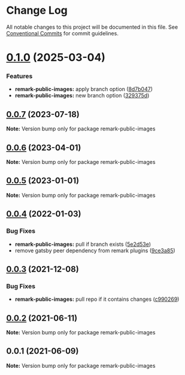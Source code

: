 # Change Log

All notable changes to this project will be documented in this file.
See [Conventional Commits](https://conventionalcommits.org) for commit guidelines.

# [0.1.0](https://github.com/adaltas/remark-gatsby-plugins/compare/remark-public-images@0.0.7...remark-public-images@0.1.0) (2025-03-04)

### Features

- **remark-public-images:** apply branch option ([8d7b047](https://github.com/adaltas/remark-gatsby-plugins/commit/8d7b0475c607febf4c670b7f6bc7428286482e8f))
- **remark-public-images:** new branch option ([329375d](https://github.com/adaltas/remark-gatsby-plugins/commit/329375dd0f6434d357ffcca6cb7c2cea58212f53))

## [0.0.7](https://github.com/adaltas/remark-gatsby-plugins/compare/remark-public-images@0.0.6...remark-public-images@0.0.7) (2023-07-18)

**Note:** Version bump only for package remark-public-images

## [0.0.6](https://github.com/adaltas/remark-gatsby-plugins/compare/remark-public-images@0.0.5...remark-public-images@0.0.6) (2023-04-01)

**Note:** Version bump only for package remark-public-images

## [0.0.5](https://github.com/adaltas/remark-gatsby-plugins/compare/remark-public-images@0.0.4...remark-public-images@0.0.5) (2023-01-01)

**Note:** Version bump only for package remark-public-images

## [0.0.4](https://github.com/adaltas/remark-gatsby-plugins/compare/remark-public-images@0.0.3...remark-public-images@0.0.4) (2022-01-03)

### Bug Fixes

- **remark-public-images:** pull if branch exists ([5e2d53e](https://github.com/adaltas/remark-gatsby-plugins/commit/5e2d53e0a9ae9b6bfae8085b83a7effc0df32336))
- remove gatsby peer dependency from remark plugins ([9ce3a85](https://github.com/adaltas/remark-gatsby-plugins/commit/9ce3a8501f3b47807b9ffa44ba7e0ddcdcc7b34b))

## [0.0.3](https://github.com/adaltas/remark-gatsby-plugins/compare/remark-public-images@0.0.2...remark-public-images@0.0.3) (2021-12-08)

### Bug Fixes

- **remark-public-images:** pull repo if it contains changes ([c990269](https://github.com/adaltas/remark-gatsby-plugins/commit/c9902698599f4bceb9de377e18b8b9555a50d029))

## [0.0.2](https://github.com/adaltas/remark-gatsby-plugins/compare/remark-public-images@0.0.1...remark-public-images@0.0.2) (2021-06-11)

**Note:** Version bump only for package remark-public-images

## 0.0.1 (2021-06-09)

**Note:** Version bump only for package remark-public-images
